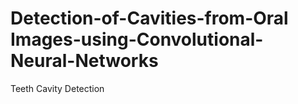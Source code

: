# Detection-of-Cavities-from-Oral Images-using-Convolutional-Neural-Networks
Teeth Cavity Detection
